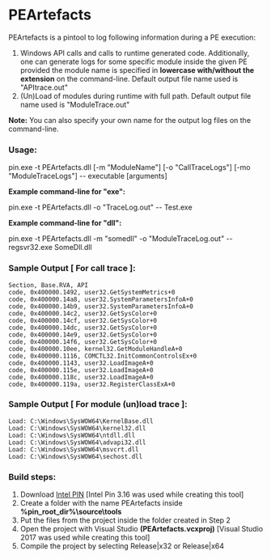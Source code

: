 # PEArtefacts
PEArtefacts is a pintool to log following information during a PE execution:

1. Windows API calls and calls to runtime generated code. Additionally, one can generate logs for some specific module inside the given PE provided the module name is specified in **lowercase with/without the extension** on the command-line. Default output file name used is "APItrace.out"
2. (Un)Load of modules during runtime with full path. Default output file name used is "ModuleTrace.out"

**Note:** You can also specify your own name for the output log files on the command-line.

### Usage:

pin.exe -t PEArtefacts.dll [-m "ModuleName"] [-o "CallTraceLogs"] [-mo "ModuleTraceLogs"] -- executable [arguments]

**Example command-line for "exe":**

pin.exe -t PEArtefacts.dll -o "TraceLog.out" -- Test.exe

**Example command-line for "dll":**

pin.exe -t PEArtefacts.dll -m "somedll" -o "ModuleTraceLog.out" -- regsvr32.exe SomeDll.dll

### Sample Output [ For call trace ]:
```
Section, Base.RVA, API
code, 0x400000.1492, user32.GetSystemMetrics+0
code, 0x400000.14a8, user32.SystemParametersInfoA+0
code, 0x400000.14b9, user32.SystemParametersInfoA+0
code, 0x400000.14c2, user32.GetSysColor+0
code, 0x400000.14cf, user32.GetSysColor+0
code, 0x400000.14dc, user32.GetSysColor+0
code, 0x400000.14e9, user32.GetSysColor+0
code, 0x400000.14f6, user32.GetSysColor+0
code, 0x400000.10ee, kernel32.GetModuleHandleA+0
code, 0x400000.1116, COMCTL32.InitCommonControlsEx+0
code, 0x400000.1143, user32.LoadImageA+0
code, 0x400000.115e, user32.LoadImageA+0
code, 0x400000.118c, user32.LoadImageA+0
code, 0x400000.119a, user32.RegisterClassExA+0
```

### Sample Output [ For module (un)load trace ]:
```
Load: C:\Windows\SysWOW64\KernelBase.dll
Load: C:\Windows\SysWOW64\kernel32.dll
Load: C:\Windows\SysWOW64\ntdll.dll
Load: C:\Windows\SysWOW64\advapi32.dll
Load: C:\Windows\SysWOW64\msvcrt.dll
Load: C:\Windows\SysWOW64\sechost.dll
```

### Build steps:
1. Download [Intel PIN](https://software.intel.com/content/www/us/en/develop/articles/pin-a-binary-instrumentation-tool-downloads.html) [Intel Pin 3.16 was used while creating this tool]
2. Create a folder with the name PEArtefacts inside **%pin_root_dir%\source\tools**
3. Put the files from the project inside the folder created in Step 2
4. Open the project with Visual Studio **(PEArtefacts.vcxproj)** [Visual Studio 2017 was used while creating this tool]
5. Compile the project by selecting Release|x32 or Release|x64
